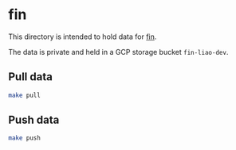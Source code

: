 # fin

This directory is intended to hold data for
[fin](../../cmd/fin).

The data is private and held in a GCP storage bucket
`fin-liao-dev`.

## Pull data

```sh
make pull
```

## Push data

```sh
make push
```
